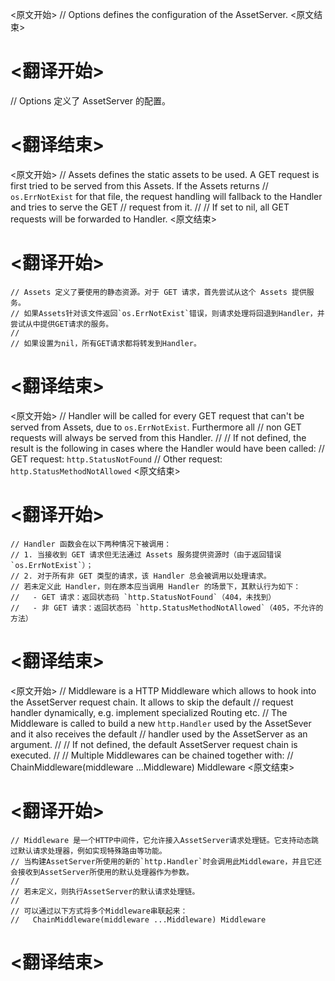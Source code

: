 
<原文开始>
// Options defines the configuration of the AssetServer.
<原文结束>

# <翻译开始>
// Options 定义了 AssetServer 的配置。
# <翻译结束>


<原文开始>
	// Assets defines the static assets to be used. A GET request is first tried to be served from this Assets. If the Assets returns
	// `os.ErrNotExist` for that file, the request handling will fallback to the Handler and tries to serve the GET
	// request from it.
	//
	// If set to nil, all GET requests will be forwarded to Handler.
<原文结束>

# <翻译开始>
	// Assets 定义了要使用的静态资源。对于 GET 请求，首先尝试从这个 Assets 提供服务。
	// 如果Assets针对该文件返回`os.ErrNotExist`错误，则请求处理将回退到Handler，并尝试从中提供GET请求的服务。
	//
	// 如果设置为nil，所有GET请求都将转发到Handler。
# <翻译结束>


<原文开始>
	// Handler will be called for every GET request that can't be served from Assets, due to `os.ErrNotExist`. Furthermore all
	// non GET requests will always be served from this Handler.
	//
	// If not defined, the result is the following in cases where the Handler would have been called:
	//   GET request:   `http.StatusNotFound`
	//   Other request: `http.StatusMethodNotAllowed`
<原文结束>

# <翻译开始>
	// Handler 函数会在以下两种情况下被调用：
	// 1. 当接收到 GET 请求但无法通过 Assets 服务提供资源时（由于返回错误 `os.ErrNotExist`）；
	// 2. 对于所有非 GET 类型的请求，该 Handler 总会被调用以处理请求。
	// 若未定义此 Handler，则在原本应当调用 Handler 的场景下，其默认行为如下：
	//   - GET 请求：返回状态码 `http.StatusNotFound`（404，未找到）
	//   - 非 GET 请求：返回状态码 `http.StatusMethodNotAllowed`（405，不允许的方法）
# <翻译结束>


<原文开始>
	// Middleware is a HTTP Middleware which allows to hook into the AssetServer request chain. It allows to skip the default
	// request handler dynamically, e.g. implement specialized Routing etc.
	// The Middleware is called to build a new `http.Handler` used by the AssetSever and it also receives the default
	// handler used by the AssetServer as an argument.
	//
	// If not defined, the default AssetServer request chain is executed.
	//
	// Multiple Middlewares can be chained together with:
	//   ChainMiddleware(middleware ...Middleware) Middleware
<原文结束>

# <翻译开始>
	// Middleware 是一个HTTP中间件，它允许接入AssetServer请求处理链。它支持动态跳过默认请求处理器，例如实现特殊路由等功能。
	// 当构建AssetServer所使用的新的`http.Handler`时会调用此Middleware，并且它还会接收到AssetServer所使用的默认处理器作为参数。
	//
	// 若未定义，则执行AssetServer的默认请求处理链。
	//
	// 可以通过以下方式将多个Middleware串联起来：
	//   ChainMiddleware(middleware ...Middleware) Middleware
# <翻译结束>

